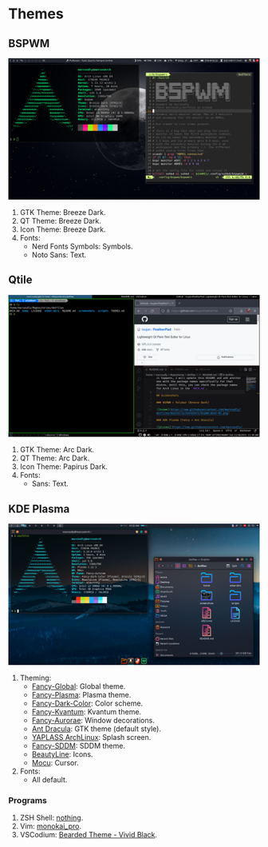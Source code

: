 # Themes

## BSPWM

![bspwm](https://raw.githubusercontent.com/marcosdly/dotfiles/master/screenshots/bspwm-moon-02.png)

1. GTK Theme: Breeze Dark.
2. QT Theme: Breeze Dark.
3. Icon Theme: Breeze Dark.
4. Fonts:
    * Nerd Fonts Symbols: Symbols.
    * Noto Sans: Text.

## Qtile

![qtile](https://raw.githubusercontent.com/marcosdly/dotfiles/master/screenshots/qtile.png)

1. GTK Theme: Arc Dark.
2. QT Theme: Arc Dark.
3. Icon Theme: Papirus Dark.
4. Fonts:
    * Sans: Text.

## KDE Plasma

![plasma](https://raw.githubusercontent.com/marcosdly/dotfiles/master/screenshots/plasma-fancy-02.png)

1. Theming:
    * [Fancy-Global](https://store.kde.org/p/1598652): Global theme.
    * [Fancy-Plasma](https://www.pling.com/p/1598649): Plasma theme.
    * [Fancy-Dark-Color](https://store.kde.org/p/1598635): Color scheme.
    * [Fancy-Kvantum](https://www.pling.com/p/1598643): Kvantum theme.
    * [Fancy-Aurorae](https://store.kde.org/p/1598633): Window decorations.
    * [Ant Dracula](https://www.pling.com/p/1099856): GTK theme (default style).
    * [YAPLASS ArchLinux](https://www.pling.com/p/1477196): Splash screen.
    * [Fancy-SDDM](https://store.kde.org/p/1598626): SDDM theme.
    * [BeautyLine](https://www.pling.com/p/1425426): Icons.
    * [Mocu](https://www.pling.com/p/1526606): Cursor.
2. Fonts:
    * All default.

### Programs

1. ZSH Shell: [nothing](https://github.com/eendroroy/nothing).
2. Vim: [monokai_pro](https://github.com/Erichain/vim-monokai-pro).
3. VSCodium: [Bearded Theme - Vivid Black](https://monokai.pro/).